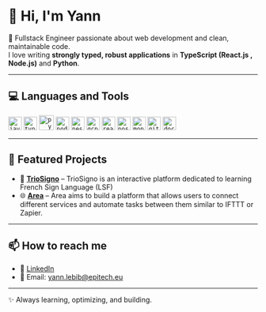 # 👋 Hi, I'm Yann  

🎯 Fullstack Engineer passionate about web development and clean, maintainable code.  
I love writing **strongly typed, robust applications** in **TypeScript (React.js , Node.js)** and **Python**.  

---

## 💻 Languages and Tools
<code><img height="27" src="https://cdn.jsdelivr.net/gh/devicons/devicon@latest/icons/javascript/javascript-original.svg" alt="javascript"></code>
<code><img height="27" src="https://cdn.jsdelivr.net/gh/devicons/devicon@latest/icons/typescript/typescript-original.svg" alt="typescript"></code>
<code><img height="30" src="https://cdn.jsdelivr.net/gh/devicons/devicon@latest/icons/python/python-original.svg" alt="python"></code>
<code><img height="27" src="https://cdn.jsdelivr.net/gh/devicons/devicon@latest/icons/nodejs/nodejs-original.svg" alt="nodejs"></code>
<code><img height="27" src="https://cdn.jsdelivr.net/gh/devicons/devicon@latest/icons/nestjs/nestjs-original.svg" alt="nestjs"></code>
<code><img height="27" src="https://cdn.jsdelivr.net/gh/devicons/devicon@latest/icons/googlecloud/googlecloud-original.svg" alt="gcp"></code>
<code><img height="27" src="https://cdn.jsdelivr.net/gh/devicons/devicon@latest/icons/react/react-original.svg" alt="react"></code>
<code><img height="27" src="https://cdn.jsdelivr.net/gh/devicons/devicon@latest/icons/postgresql/postgresql-original.svg" alt="postgresql"></code>
<code><img height="27" src="https://cdn.jsdelivr.net/gh/devicons/devicon@latest/icons/mongodb/mongodb-original.svg" alt="mongodb"></code>
<code><img height="27" src="https://cdn.jsdelivr.net/gh/devicons/devicon@latest/icons/git/git-original.svg" alt="git"></code>
<code><img height="27" src="https://cdn.jsdelivr.net/gh/devicons/devicon@latest/icons/docker/docker-plain.svg" alt="docker"></code>

---

## 📂 Featured Projects  

- 🤟 [**TrioSigno**](https://github.com/EIP-TEK89/trio-signo-fullstack) – TrioSigno is an interactive platform dedicated to learning French Sign Language (LSF)
- 🌐 [**Area**](https://github.com/LebibYann/Area) – Area aims to build a platform that allows users to connect different services and automate tasks between them similar to IFTTT or Zapier.

---

## 📫 How to reach me  

- 💼 [LinkedIn](https://www.linkedin.com/in/yannlebib/)  
- 📧 Email: yann.lebib@epitech.eu

---

✨ Always learning, optimizing, and building.  
